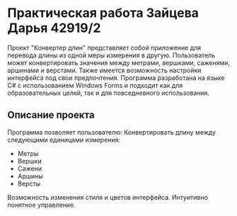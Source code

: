 # Практическая работа Зайцева Дарья 42919/2

Проект &quot;Конвертер длин&quot; представляет собой приложение для перевода длины из одной меры измерения в другую. Пользователь может конвертировать значения между метрами, вершками, саженями, аршинами и верстами. Также имеется возможность настройки интерфейса под свои предпочтения. Программа разработана на языке C# с использованием Windows Forms и подходит как для образовательных целей, так и для повседневного использования.

## Описание проекта

Программа позволяет пользователю:
Конвертировать длину между следующими единицами измерения:
- Метры
- Вершки
- Сажени
- Аршины
- Версты

Возможность изменения стиля и цветов интерфейса.
Интуитивно понятное управление.
 
